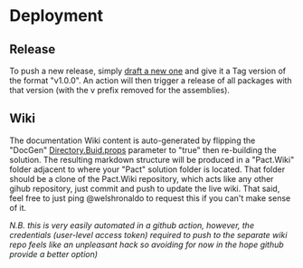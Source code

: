 # Deployment

## Release
To push a new release, simply [draft a new one](https://github.com/assureddt/pact/releases/new) and give it a Tag version of the format "v1.0.0".
An action will then trigger a release of all packages with that version (with the v prefix removed for the assemblies).

## Wiki
The documentation Wiki content is auto-generated by flipping the "DocGen" [Directory.Buid.props](./src/Directory.Build.props) parameter to "true" then re-building the solution. The resulting markdown structure will be produced in a "Pact.Wiki" folder adjacent to where your "Pact" solution folder is located. That folder should be a clone of the Pact.Wiki repository, which acts like any other gihub repository, just commit and push to update the live wiki. That said, feel free to just ping @welshronaldo to request this if you can't make sense of it.

*N.B. this is very easily automated in a github action, however, the credentials (user-level access token) required to push to the separate wiki repo feels like an unpleasant hack so avoiding for now in the hope github provide a better option)*
